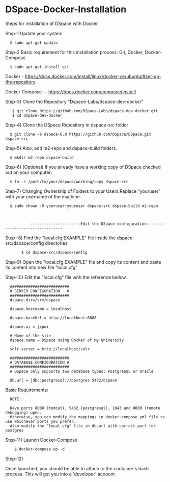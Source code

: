 # DSpace-Docker-Installation

Steps for installation of DSpace with Docker

Step-1
      Update your system
      
      $ sudo apt-get update
Step-2
      Basic requirement for this installation process:
        Git, Docker, Docker-Compose
        
      $ sudo apt-get install git
  
   Docker - https://docs.docker.com/install/linux/docker-ce/ubuntu/#set-up-the-repository

   Docker Compose -- https://docs.docker.com/compose/install/

Step-3) Clone the Repository "Dspace-Labs/dspace-dev-docker"
       
       $ git clone https://github.com/DSpace-Labs/dspace-dev-docker.git
       $ cd dspace-dev-docker

Step-4) Clone the DSpace Repository in dspace-src folder 
      
      $ git clone -b dspace-6.0 https://github.com/DSpace/DSpace.git dspace-src

Step-5) Also, add m2-repo and dspace-build folders.
          
      $ mkdir m2-repo dspace-build
            
Step-6) (Optional)  If you already have a working copy of DSpace checked out on your computer:
       
      $ ln -s /path/to/your/dspace/working/copy dspace-src

Step-7) Changing Ownership of Folders to your Users.Replace "youruser" with your username of the machine.
      
      $ sudo chown -R youruser:youruser dspace-src dspace-build m2-repo

               
               
               ----------------------Edit the DSpace configuration---------------------------------
               
               

Step -8) Find the "local.cfg.EXAMPLE" file inside the dspace-src/dspace/config directories
           
           $ cd dspace-src/dspace/config

Step-9) Open the "local.cfg.EXAMPLE" file and copy its content and paste its content into new file "local.cfg"

Step-10) Edit the "local.cfg" file with the reference bellow.

      ##########################
      # SERVER CONFIGURATION   #
      ##########################
      dspace.dir=/srv/dspace

      dspace.hostname = localhost

      dspace.baseUrl = http://localhost:8080

      dspace.ui = jspui

      # Name of the site
      dspace.name = DSpace Using Docker of My University
      
      solr.server = http://localhost/solr

      ##########################
      # DATABASE CONFIGURATION #
      ##########################
      # DSpace only supports two database types: PostgreSQL or Oracle
      
      db.url = jdbc:postgresql://postgres:5432/dspace
     
Basic Requirements:     
      
      NOTE: 
      
      Have ports 8080 (tomcat), 5432 (postgresql), 1043 and 8000 (remote debugging) open.
      Otherwise, you can modify the mappings in docker-compose.yml file to use whichever ports you prefer.
      Also modify the "local.cfg" file in db.url with correct port for postgres
      
Step-11) Launch Docker-Compose

        $ docker-compose up -d
Step-12) 

      
Once launched, you should be able to attach to the container's bash process. This will get you into a 'developer' account
      
      
      
      
      

         
